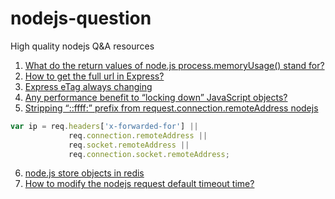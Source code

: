 # nodejs-question
High quality nodejs Q&A resources

1. [What do the return values of node.js process.memoryUsage() stand for?](https://stackoverflow.com/questions/12023359/what-do-the-return-values-of-node-js-process-memoryusage-stand-for)
2. [How to get the full url in Express?](https://stackoverflow.com/questions/10183291/how-to-get-the-full-url-in-express)
3. [Express eTag always changing](https://stackoverflow.com/questions/27494948/express-etag-always-changing)
4. [Any performance benefit to “locking down” JavaScript objects?](https://stackoverflow.com/questions/8435080/any-performance-benefit-to-locking-down-javascript-objects)
5. [Stripping “::ffff:” prefix from request.connection.remoteAddress nodejs](https://stackoverflow.com/questions/31100703/stripping-ffff-prefix-from-request-connection-remoteaddress-nodejs)
```javascript
var ip = req.headers['x-forwarded-for'] || 
             req.connection.remoteAddress || 
             req.socket.remoteAddress ||
             req.connection.socket.remoteAddress;
```
6. [node.js store objects in redis](https://stackoverflow.com/questions/8694871/node-js-store-objects-in-redis)
7. [How to modify the nodejs request default timeout time?](https://stackoverflow.com/questions/23925284/how-to-modify-the-nodejs-request-default-timeout-time)
